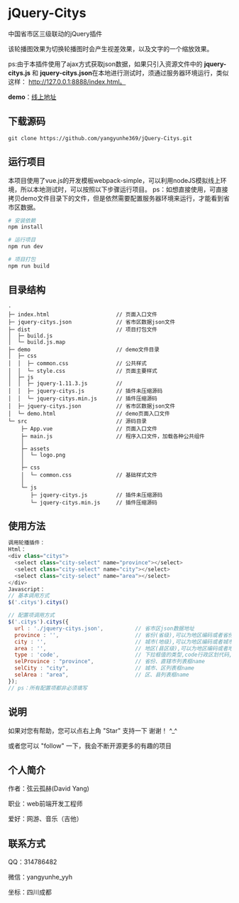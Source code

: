 # jQuery-Citys
中国省市区三级联动的jQuery插件

该轮播图效果为切换轮播图时会产生视差效果，以及文字的一个缩放效果。

ps:由于本插件使用了ajax方式获取json数据，如果只引入资源文件中的 **jquery-citys.js** 和 **jquery-citys.json**在本地进行测试时，须通过服务器环境运行，类似这样：  http://127.0.0.1:8888/index.html。

**demo**：[线上地址](https://yangyunhe369.github.io/jQuery-Citys/)

## 下载源码

```
git clone https://github.com/yangyunhe369/jQuery-Citys.git
```
## 运行项目

本项目使用了vue.js的开发模板webpack-simple，可以利用nodeJS模拟线上环境，所以本地测试时，可以按照以下步骤运行项目。
ps：如想直接使用，可直接拷贝demo文件目录下的文件，但是依然需要配置服务器环境来运行，才能看到省市区数据。

``` bash
# 安装依赖
npm install

# 运行项目
npm run dev

# 项目打包
npm run build
```

## 目录结构
```
·
├─ index.html                     // 页面入口文件
├─ jquery-citys.json              // 省市区数据json文件 
├─ dist                           // 项目打包文件
│  ├─ build.js        
│  └─ build.js.map
├─ demo                           // demo文件目录
│  ├─ css
│  │  ├─ common.css               // 公共样式
│  │  └─ style.css                // 页面主要样式    
│  ├─ js
│  │  ├─ jquery-1.11.3.js         // 
│  │  ├─ jquery-citys.js          // 插件未压缩源码
│  │  └─ jquery-citys.min.js      // 插件压缩源码
│  ├─ jquery-citys.json           // 省市区数据json文件 
│  └─ demo.html                   // demo页面入口文件
└─ src                            // 源码目录
    ├─ App.vue                    // 页面入口文件
    ├─ main.js                    // 程序入口文件，加载各种公共组件         
    │  
    ├─ assets
    │  └─ logo.png
    │      
    ├─ css
    │  └─ common.css              // 基础样式文件
    │      
    └─ js
       ├─ jquery-citys.js         // 插件未压缩源码
       └─ jquery-citys.min.js     // 插件压缩源码
```

## 使用方法

``` javascript
调用轮播插件：
Html：
<div class="citys">
  <select class="city-select" name="province"></select>
  <select class="city-select" name="city"></select>
  <select class="city-select" name="area"></select>
</div>
Javascript：
// 基本调用方式
$('.citys').citys()

// 配置项调用方式
$('.citys').citys({
  url : './jquery-citys.json',          // 省市区json数据地址
  province : '',                        // 省份(省级),可以为地区编码或者省份名称
  city : '',                            // 城市(地级),可以为地区编码或者城市名称
  area : '',                            // 地区(县区级),可以为地区编码或者地区名称
  type : 'code',                        // 下拉框值的类型,code行政区划代码,name地名
  selProvince : "province",             // 省份、直辖市列表框name
  selCity : "city",                     // 城市、区列表框name
  selArea : "area",                     // 区、县列表框name
});
// ps：所有配置项都非必须填写
```

## 说明

如果对您有帮助，您可以点右上角 "Star" 支持一下 谢谢！ ^_^

或者您可以 "follow" 一下，我会不断开源更多的有趣的项目

## 个人简介
作者：弦云孤赫(David Yang)

职业：web前端开发工程师

爱好：网游、音乐（吉他）

## 联系方式
QQ：314786482

微信：yangyunhe_yyh

坐标：四川成都
